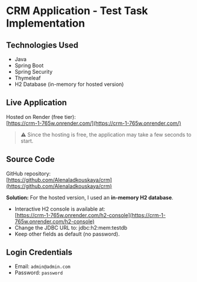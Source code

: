 # CRM Application - Test Task Implementation

## Technologies Used

- Java  
- Spring Boot
- Spring Security  
- Thymeleaf  
- H2 Database (in-memory for hosted version)  

## Live Application

Hosted on Render (free tier):  
[https://crm-1-765w.onrender.com/](https://crm-1-765w.onrender.com/)  

> ⚠️ Since the hosting is free, the application may take a few seconds to start.

## Source Code

GitHub repository:  
[https://github.com/AlenaIadkouskaya/crm](https://github.com/AlenaIadkouskaya/crm)

**Solution:** For the hosted version, I used an **in-memory H2 database**.

- Interactive H2 console is available at:  
  [https://crm-1-765w.onrender.com/h2-console](https://crm-1-765w.onrender.com/h2-console)  
- Change the JDBC URL to:  jdbc:h2:mem:testdb
- Keep other fields as default (no password).

## Login Credentials

- Email: `admin@admin.com`  
- Password: `password`
